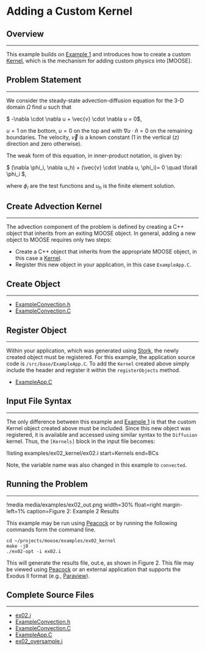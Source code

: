 # Adding a Custom Kernel

## Overview
---
This example builds on [Example 1](examples/Example_01.md) and introduces how to create a custom [Kernel](http://www.mooseframework.org/docs/doxygen/moose/classKernel.html), which is the mechanism for adding custom physics into [MOOSE].

## Problem Statement
---

We consider the steady-state advection-diffusion equation for the 3-D domain $\Omega$ find $u$ such that

$ -\nabla \cdot \nabla u + \vec{v} \cdot \nabla u = 0$,

$u=1$ on the bottom, $u=0$ on the top and with $\nabla u \cdot \hat{n} = 0$ on the remaining boundaries. The velocity, $\vec{v}$ is a known constant (1 in the vertical (z) direction and zero otherwise).

The weak form of this equation, in inner-product notation, is given by:

$ (\nabla \phi_i, \nabla u_h) + (\vec{v} \cdot \nabla u, \phi_i)= 0 \quad \forall  \phi_i $,

where $\phi_i$ are the test functions and $u_h$ is the finite element solution.

## Create Advection Kernel
---

The advection component of the problem is defined by creating a C++ object that inherits from an exiting MOOSE object.
In general, adding a new object to MOOSE requires only two steps:

- Create a C++ object that inherits from the appropriate MOOSE object, in this case a [Kernel](http://www.mooseframework.org/docs/doxygen/moose/classKernel.html).
- Register this new object in your application, in this case `ExampleApp.C`.


## Create Object
---

- [ExampleConvection.h](https://github.com/idaholab/moose/blob/devel/examples/ex02_kernel/include/kernels/ExampleConvection.h)
- [ExampleConvection.C](https://github.com/idaholab/moose/blob/devel/examples/ex02_kernel/src/kernels/ExampleConvection.C)


## Register Object
---

Within your application, which was generated using [Stork](/stork.md), the newly created object must be registered. For this example, the application source code is `/src/base/ExampleApp.C`. To add the `Kernel` created above simply include the header and register it within the `registerObjects` method.

- [ExampleApp.C](https://github.com/idaholab/moose/blob/devel/examples/ex02_kernel/src/base/ExampleApp.C)


## Input File Syntax
---

The only difference between this example and [Example 1](examples/Example_01.md) is that the custom Kernel object created above must be included. Since this new object was registered, it is available and accessed using similar syntax to the `Diffusion` kernel. Thus, the `[Kernels]` block in the input file becomes:

!listing examples/ex02_kernel/ex02.i start=Kernels end=BCs

Note, the variable name was also changed in this example to `convected`.

## Running the Problem
---

!media media/examples/ex02_out.png width=30% float=right margin-left=1% caption=Figure 2: Example 2 Results

This example may be run using [Peacock](application_use/Peacock.md) or by running the following commands form the command line.

```
cd ~/projects/moose/examples/ex02_kernel
make -j8
./ex02-opt -i ex02.i
```

This will generate the results file, out.e, as shown in Figure 2. This file may be viewed using [Peacock](application_use/Peacock.md) or an external application that supports the Exodus II format (e.g., [Paraview](https://www.paraview.org/)).

## Complete Source Files
---

- [ex02.i](https://github.com/idaholab/moose/blob/devel/examples/ex02_kernel/ex02.i)
- [ExampleConvection.h](https://github.com/idaholab/moose/blob/devel/examples/ex02_kernel/include/kernels/ExampleConvection.h)
- [ExampleConvection.C](https://github.com/idaholab/moose/blob/devel/examples/ex02_kernel/src/kernels/ExampleConvection.C)
- [ExampleApp.C](https://github.com/idaholab/moose/blob/devel/examples/ex02_kernel/src/base/ExampleApp.C)
- [ex02_oversample.i](https://github.com/idaholab/moose/blob/devel/examples/ex02_kernel/ex02_oversample.i)
